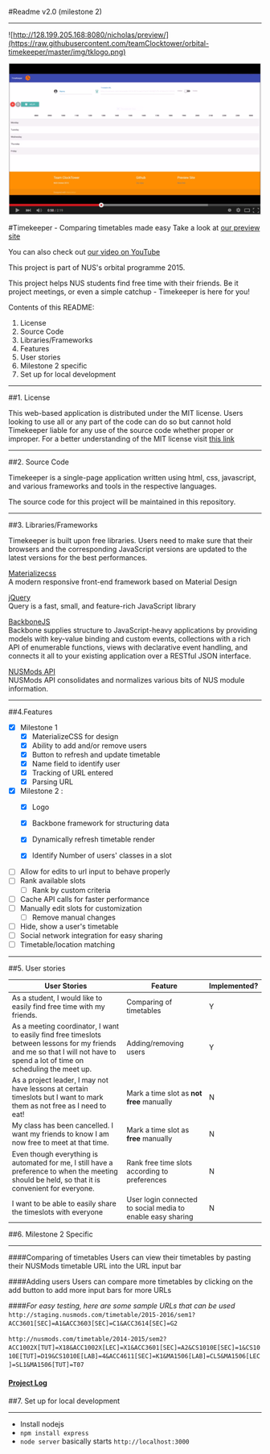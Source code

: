 #Readme v2.0 (milestone 2)
****

![http://128.199.205.168:8080/nicholas/preview/](https://raw.githubusercontent.com/teamClocktower/orbital-timekeeper/master/img/tklogo.png)

[![Milestone 2 Video](https://raw.githubusercontent.com/teamClocktower/orbital-timekeeper/master/img/vid_thumb.png)](https://youtu.be/XGYgx5ZoI6k "Milestone 2 Video")

#Timekeeper - Comparing timetables made easy
Take a look at [our preview site](http://128.199.205.168:8080/nicholas/preview/)

You can also check out [our video on YouTube](https://www.youtube.com/watch?v=XGYgx5ZoI6k)

This project is part of NUS's orbital programme 2015.

This project helps NUS students find free time with their friends. Be it project meetings, or even a simple catchup - Timekeeper is here for you!

Contents of this README:

1. License
2. Source Code
3. Libraries/Frameworks
4. Features
5. User stories
6. Milestone 2 specific 
7. Set up for local development

****

##1. License

This web-based application is distributed under the MIT license. Users looking to use all or any part of the code can do so but cannot hold Timekeeper liable for any use of the source code whether proper or improper. For a better understanding of the MIT license visit
[this link](https://tldrlegal.com/license/mit-license)

****
##2. Source Code

Timekeeper is a single-page application written using html, css, javascript, and various frameworks and tools in the respective languages.

The source code for this project will be maintained in this repository.

****
##3. Libraries/Frameworks

Timekeeper is built upon free libraries. Users need to make sure that their browsers and the corresponding JavaScript versions are updated to the latest versions for the best performances.

[Materializecss](http://materializecss.com/)<br />
A modern responsive front-end framework based on Material Design

[jQuery](https://jquery.com/)<br />
Query is a fast, small, and feature-rich JavaScript library

[BackboneJS](http://backbonejs.org/)<br />
Backbone supplies structure to JavaScript-heavy applications by providing models with key-value binding and custom events, collections with a rich API of enumerable functions, views with declarative event handling, and connects it all to your existing application over a RESTful JSON interface.

[NUSMods API](https://github.com/nusmodifications/nusmods-api) <br />
NUSMods API consolidates and normalizes various bits of NUS module information.

****
##4.Features

* [x] Milestone 1
    * [x] MaterializeCSS for design
    * [x] Ability to add and/or remove users
    * [x] Button to refresh and update timetable
    * [x] Name field to identify user
    * [x] Tracking of URL entered
    * [x] Parsing URL

* [x] Milestone 2 :
    * [x] Logo
    * [x] Backbone framework for structuring data
    * [x] Dynamically refresh timetable render
    * [x] Identify Number of users' classes in a slot


* [ ] Allow for edits to url input to behave properly
* [ ] Rank available slots
    * [ ] Rank by custom criteria
* [ ] Cache API calls for faster performance
* [ ] Manually edit slots for customization
    * [ ] Remove manual changes
* [ ] Hide, show a user's timetable
* [ ] Social network integration for easy sharing
* [ ] Timetable/location matching

****

##5. User stories

|User Stories|Feature|Implemented?|
|-----|-----|-----|
|As a student, I would like to easily find free time with my friends. | Comparing of timetables |Y|
|As a meeting coordinator, I want to easily find free timeslots between lessons for my friends and me so that I will not have to spend a lot of time on scheduling the meet up.| Adding/removing users | Y |
|As a project leader, I may not have lessons at certain timeslots but I want to mark them as not free as I need to eat!|Mark a time slot as **not free** manually| N |
|My class has been cancelled. I want my friends to know I am now free to meet at that time.|Mark a time slot as **free** manually|N|
|Even though everything is automated for me, I still have a preference to when the meeting should be held, so that it is convenient for everyone.|Rank free time slots according to preferences| N |
|I want to be able to easily share the timeslots with everyone|User login connected to social media to enable easy sharing| N |

##6. Milestone 2 Specific
****

####Comparing of timetables
Users can view their timetables by pasting their NUSMods timetable URL into the URL input bar

####Adding users 
Users can compare more timetables by clicking on the add button to add more input bars for more URLs

####*For easy testing, here are some sample URLs that can be used*
`http://staging.nusmods.com/timetable/2015-2016/sem1?ACC3601[SEC]=A1&ACC3603[SEC]=C1&ACC3614[SEC]=G2`

`http://nusmods.com/timetable/2014-2015/sem2?ACC1002X[TUT]=X18&ACC1002X[LEC]=X1&ACC3601[SEC]=A2&CS1010E[SEC]=1&CS1010E[TUT]=D19&CS1010E[LAB]=4&ACC4611[SEC]=K1&MA1506[LAB]=CL5&MA1506[LEC]=SL1&MA1506[TUT]=T07`

#### [Project Log](https://docs.google.com/spreadsheets/d/1WNq7jCVte8VXnXkvCqN3Hv8FyunXUWw-zR4hS96vfB0/edit?usp=sharing)



##7. Set up for local development
****

* Install nodejs
* `npm install express`
* `node server` basically starts `http://localhost:3000`
